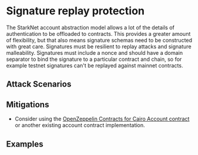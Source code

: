 # Signature replay protection

The StarkNet account abstraction model allows a lot of the details of authentication to be offloaded to contracts. This provides a greater amount of flexibility, but that also means signature schemas need to be constructed with great care. Signatures must be resilient to replay attacks and signature malleability. Signatures must include a nonce and should have a domain separator to bind the signature to a particular contract and chain, so for example testnet signatures can't be replayed against mainnet contracts.

## Attack Scenarios



## Mitigations

- Consider using the [OpenZeppelin Contracts for Cairo Account contract](https://github.com/OpenZeppelin/cairo-contracts/blob/main/docs/Account.md) or another existing account contract implementation.

## Examples

